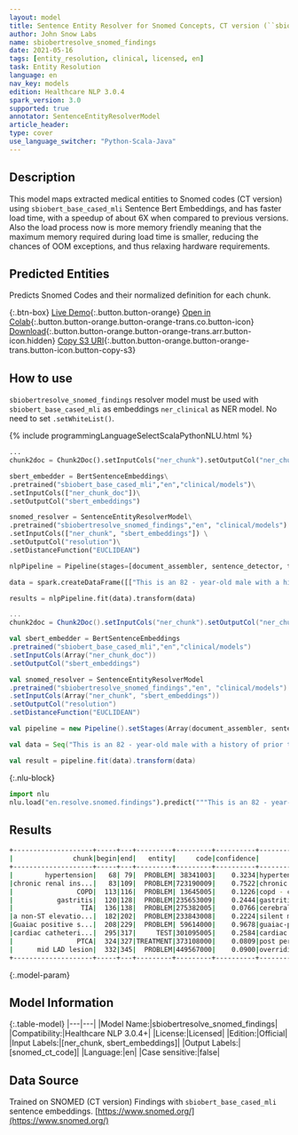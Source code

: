 ```yaml
---
layout: model
title: Sentence Entity Resolver for Snomed Concepts, CT version (``sbiobert_base_cased_mli`` embeddings)
author: John Snow Labs
name: sbiobertresolve_snomed_findings
date: 2021-05-16
tags: [entity_resolution, clinical, licensed, en]
task: Entity Resolution
language: en
nav_key: models
edition: Healthcare NLP 3.0.4
spark_version: 3.0
supported: true
annotator: SentenceEntityResolverModel
article_header:
type: cover
use_language_switcher: "Python-Scala-Java"
---
```


## Description

This model maps extracted medical entities to Snomed codes (CT version) using `sbiobert_base_cased_mli` Sentence Bert Embeddings, and has faster load time, with a speedup of about 6X when compared to previous versions. Also the load process now is more memory friendly meaning that the maximum memory required during load time is smaller, reducing the chances of OOM exceptions, and thus relaxing hardware requirements.

## Predicted Entities

Predicts Snomed Codes and their normalized definition for each chunk.

{:.btn-box}
[Live Demo](https://nlp.johnsnowlabs.com/demos){:.button.button-orange}
[Open in Colab](https://colab.research.google.com/github/JohnSnowLabs/spark-nlp-workshop/blob/master/tutorials/Certification_Trainings/Healthcare/3.Clinical_Entity_Resolvers.ipynb){:.button.button-orange.button-orange-trans.co.button-icon}
[Download](https://s3.amazonaws.com/auxdata.johnsnowlabs.com/clinical/models/sbiobertresolve_snomed_findings_en_3.0.4_3.0_1621191323188.zip){:.button.button-orange.button-orange-trans.arr.button-icon.hidden}
[Copy S3 URI](s3://auxdata.johnsnowlabs.com/clinical/models/sbiobertresolve_snomed_findings_en_3.0.4_3.0_1621191323188.zip){:.button.button-orange.button-orange-trans.button-icon.button-copy-s3}

## How to use

```sbiobertresolve_snomed_findings``` resolver model must be used with ```sbiobert_base_cased_mli``` as embeddings ```ner_clinical``` as NER model. No need to set ```.setWhiteList()```.

<div class="tabs-box" markdown="1">
{% include programmingLanguageSelectScalaPythonNLU.html %}

```python
...
chunk2doc = Chunk2Doc().setInputCols("ner_chunk").setOutputCol("ner_chunk_doc")

sbert_embedder = BertSentenceEmbeddings\
.pretrained("sbiobert_base_cased_mli","en","clinical/models")\
.setInputCols(["ner_chunk_doc"])\
.setOutputCol("sbert_embeddings")

snomed_resolver = SentenceEntityResolverModel\
.pretrained("sbiobertresolve_snomed_findings","en", "clinical/models") \
.setInputCols(["ner_chunk", "sbert_embeddings"]) \
.setOutputCol("resolution")\
.setDistanceFunction("EUCLIDEAN")

nlpPipeline = Pipeline(stages=[document_assembler, sentence_detector, tokenizer, word_embeddings, clinical_ner, ner_converter, chunk2doc, sbert_embedder, snomed_resolver])

data = spark.createDataFrame([["This is an 82 - year-old male with a history of prior tobacco use , hypertension , chronic renal insufficiency , COPD , gastritis , and TIA who initially presented to Braintree with a non-ST elevation MI and Guaiac positive stools , transferred to St . Margaret\'s Center for Women & Infants for cardiac catheterization with PTCA to mid LAD lesion complicated by hypotension and bradycardia requiring Atropine , IV fluids and transient dopamine possibly secondary to vagal reaction , subsequently transferred to CCU for close monitoring , hemodynamically stable at the time of admission to the CCU ."]]).toDF("text")

results = nlpPipeline.fit(data).transform(data)
```
```scala
...
chunk2doc = Chunk2Doc().setInputCols("ner_chunk").setOutputCol("ner_chunk_doc")

val sbert_embedder = BertSentenceEmbeddings
.pretrained("sbiobert_base_cased_mli","en","clinical/models")
.setInputCols(Array("ner_chunk_doc"))
.setOutputCol("sbert_embeddings")

val snomed_resolver = SentenceEntityResolverModel
.pretrained("sbiobertresolve_snomed_findings","en", "clinical/models")
.setInputCols(Array("ner_chunk", "sbert_embeddings"))
.setOutputCol("resolution")
.setDistanceFunction("EUCLIDEAN")

val pipeline = new Pipeline().setStages(Array(document_assembler, sentence_detector, tokenizer, word_embeddings, clinical_ner, ner_converter, chunk2doc, sbert_embedder, snomed_resolver))

val data = Seq("This is an 82 - year-old male with a history of prior tobacco use , hypertension , chronic renal insufficiency , COPD , gastritis , and TIA who initially presented to Braintree with a non-ST elevation MI and Guaiac positive stools , transferred to St . Margaret\'s Center for Women & Infants for cardiac catheterization with PTCA to mid LAD lesion complicated by hypotension and bradycardia requiring Atropine , IV fluids and transient dopamine possibly secondary to vagal reaction , subsequently transferred to CCU for close monitoring , hemodynamically stable at the time of admission to the CCU .").toDF("text")

val result = pipeline.fit(data).transform(data)
```


{:.nlu-block}
```python
import nlu
nlu.load("en.resolve.snomed.findings").predict("""This is an 82 - year-old male with a history of prior tobacco use , hypertension , chronic renal insufficiency , COPD , gastritis , and TIA who initially presented to Braintree with a non-ST elevation MI and Guaiac positive stools , transferred to St . Margaret\'s Center for Women & Infants for cardiac catheterization with PTCA to mid LAD lesion complicated by hypotension and bradycardia requiring Atropine , IV fluids and transient dopamine possibly secondary to vagal reaction , subsequently transferred to CCU for close monitoring , hemodynamically stable at the time of admission to the CCU .""")
```

</div>

## Results

```bash
+--------------------+-----+---+---------+---------+----------+--------------------+--------------------+
|               chunk|begin|end|   entity|     code|confidence|         resolutions|               codes|
+--------------------+-----+---+---------+---------+----------+--------------------+--------------------+
|        hypertension|   68| 79|  PROBLEM| 38341003|    0.3234|hypertension:::hy...|38341003:::155295...|
|chronic renal ins...|   83|109|  PROBLEM|723190009|    0.7522|chronic renal ins...|723190009:::70904...|
|                COPD|  113|116|  PROBLEM| 13645005|    0.1226|copd - chronic ob...|13645005:::155565...|
|           gastritis|  120|128|  PROBLEM|235653009|    0.2444|gastritis:::gastr...|235653009:::45560...|
|                 TIA|  136|138|  PROBLEM|275382005|    0.0766|cerebral trauma (...|275382005:::44739...|
|a non-ST elevatio...|  182|202|  PROBLEM|233843008|    0.2224|silent myocardial...|233843008:::19479...|
|Guaiac positive s...|  208|229|  PROBLEM| 59614000|    0.9678|guaiac-positive s...|59614000:::703960...|
|cardiac catheteri...|  295|317|     TEST|301095005|    0.2584|cardiac finding::...|301095005:::25090...|
|                PTCA|  324|327|TREATMENT|373108000|    0.0809|post percutaneous...|373108000:::25103...|
|      mid LAD lesion|  332|345|  PROBLEM|449567000|    0.0900|overriding left v...|449567000:::46140...|
+--------------------+-----+---+---------+---------+----------+--------------------+--------------------+
```

{:.model-param}
## Model Information

{:.table-model}
|---|---|
|Model Name:|sbiobertresolve_snomed_findings|
|Compatibility:|Healthcare NLP 3.0.4+|
|License:|Licensed|
|Edition:|Official|
|Input Labels:|[ner_chunk, sbert_embeddings]|
|Output Labels:|[snomed_ct_code]|
|Language:|en|
|Case sensitive:|false|

## Data Source

Trained on SNOMED (CT version) Findings with ``sbiobert_base_cased_mli`` sentence embeddings.
[https://www.snomed.org/](https://www.snomed.org/)